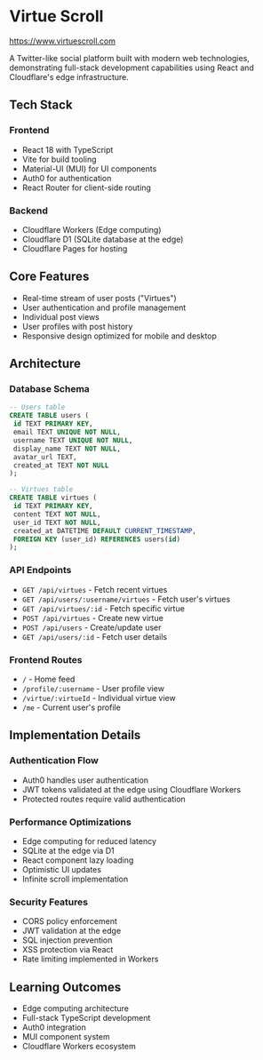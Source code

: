 # Virtue Scroll

https://www.virtuescroll.com

A Twitter-like social platform built with modern web technologies, demonstrating full-stack development capabilities using React and Cloudflare's edge infrastructure.

## Tech Stack

### Frontend

- React 18 with TypeScript
- Vite for build tooling
- Material-UI (MUI) for UI components
- Auth0 for authentication
- React Router for client-side routing

### Backend

- Cloudflare Workers (Edge computing)
- Cloudflare D1 (SQLite database at the edge)
- Cloudflare Pages for hosting

## Core Features

- Real-time stream of user posts ("Virtues")
- User authentication and profile management
- Individual post views
- User profiles with post history
- Responsive design optimized for mobile and desktop

## Architecture

### Database Schema

```sql
-- Users table
CREATE TABLE users (
 id TEXT PRIMARY KEY,
 email TEXT UNIQUE NOT NULL,
 username TEXT UNIQUE NOT NULL,
 display_name TEXT NOT NULL,
 avatar_url TEXT,
 created_at TEXT NOT NULL
);

-- Virtues table
CREATE TABLE virtues (
 id TEXT PRIMARY KEY,
 content TEXT NOT NULL,
 user_id TEXT NOT NULL,
 created_at DATETIME DEFAULT CURRENT_TIMESTAMP,
 FOREIGN KEY (user_id) REFERENCES users(id)
);
```

### API Endpoints

- `GET /api/virtues` - Fetch recent virtues
- `GET /api/users/:username/virtues` - Fetch user's virtues
- `GET /api/virtues/:id` - Fetch specific virtue
- `POST /api/virtues` - Create new virtue
- `POST /api/users` - Create/update user
- `GET /api/users/:id` - Fetch user details

### Frontend Routes

- `/` - Home feed
- `/profile/:username` - User profile view
- `/virtue/:virtueId` - Individual virtue view
- `/me` - Current user's profile

## Implementation Details

### Authentication Flow

- Auth0 handles user authentication
- JWT tokens validated at the edge using Cloudflare Workers
- Protected routes require valid authentication

### Performance Optimizations

- Edge computing for reduced latency
- SQLite at the edge via D1
- React component lazy loading
- Optimistic UI updates
- Infinite scroll implementation

### Security Features

- CORS policy enforcement
- JWT validation at the edge
- SQL injection prevention
- XSS protection via React
- Rate limiting implemented in Workers

## Learning Outcomes

- Edge computing architecture
- Full-stack TypeScript development
- Auth0 integration
- MUI component system
- Cloudflare Workers ecosystem
